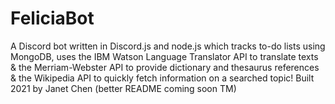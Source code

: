 # FeliciaBot
A Discord bot written in Discord.js and node.js which tracks to-do lists using MongoDB, uses the IBM Watson Language Translator API to translate texts & the Merriam-Webster API to provide dictionary and thesaurus references & the Wikipedia API to quickly fetch information on a searched topic!
Built 2021 by Janet Chen (better README coming soon TM)
